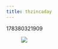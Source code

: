 ```yaml
---
title: thzincaday
---
```


178380321909<figure class="tmblr-full" data-orig-height="1280" data-orig-width="961"><img src="https://78.media.tumblr.com/d01dbbc99e53b854eecd5a270499dd64/tumblr_pfikcw6fva1qiatw7_540.jpg" data-orig-height="1280" data-orig-width="961"></figure>